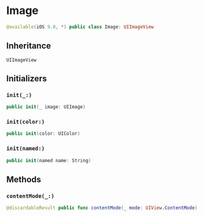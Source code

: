 # Image

``` swift
@available(iOS 9.0, *) public class Image: UIImageView
```

## Inheritance

`UIImageView`

## Initializers

### `init(_:)`

``` swift
public init(_ image: UIImage)
```

### `init(color:)`

``` swift
public init(color: UIColor)
```

### `init(named:)`

``` swift
public init(named name: String)
```

## Methods

### `contentMode(_:)`

``` swift
@discardableResult public func contentMode(_ mode: UIView.ContentMode) -> Self
```
